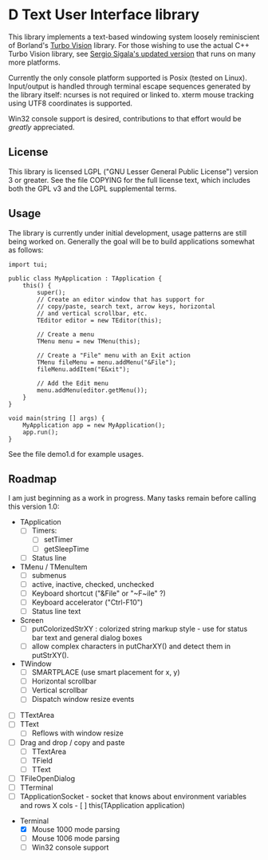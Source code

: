 D Text User Interface library
=============================

This library implements a text-based windowing system loosely
reminiscient of Borland's [Turbo
Vision](http://en.wikipedia.org/wiki/Turbo_Vision) library.  For those
wishing to use the actual C++ Turbo Vision library, see [Sergio
Sigala's updated version](http://tvision.sourceforge.net/) that runs
on many more platforms.

Currently the only console platform supported is Posix (tested on
Linux).  Input/output is handled through terminal escape sequences
generated by the library itself: ncurses is not required or linked to.
xterm mouse tracking using UTF8 coordinates is supported.

Win32 console support is desired, contributions to that effort would
be *greatly* appreciated.

License
-------

This library is licensed LGPL ("GNU Lesser General Public License")
version 3 or greater.  See the file COPYING for the full license text,
which includes both the GPL v3 and the LGPL supplemental terms.

Usage
-----

The library is currently under initial development, usage patterns are
still being worked on.  Generally the goal will be to build
applications somewhat as follows:

    import tui;

    public class MyApplication : TApplication {
        this() {
            super();
            // Create an editor window that has support for
            // copy/paste, search text, arrow keys, horizontal
            // and vertical scrollbar, etc.
            TEditor editor = new TEditor(this);

            // Create a menu
            TMenu menu = new TMenu(this);

            // Create a "File" menu with an Exit action
            TMenu fileMenu = menu.addMenu("&File");
            fileMenu.addItem("E&xit");

            // Add the Edit menu
            menu.addMenu(editor.getMenu());
        }
    }

    void main(string [] args) {
        MyApplication app = new MyApplication();
        app.run();
    }

See the file demo1.d for example usages.

Roadmap
-------

I am just beginning as a work in progress.  Many tasks remain before
calling this version 1.0:

- TApplication
  - [ ] Timers:
    - [ ] setTimer
    - [ ] getSleepTime
  - [ ] Status line
- TMenu / TMenuItem
  - [ ] submenus
  - [ ] active, inactive, checked, unchecked
  - [ ] Keyboard shortcut ("&File" or "~F~ile" ?)
  - [ ] Keyboard accelerator ("Ctrl-F10")
  - [ ] Status line text
- Screen
  - [ ] putColorizedStrXY : colorized string markup style - use for status bar text and general dialog boxes
  - [ ] allow complex characters in putCharXY() and detect them in putStrXY().
- TWindow
  - [ ] SMARTPLACE (use smart placement for x, y)
  - [ ] Horizontal scrollbar
  - [ ] Vertical scrollbar
  - [ ] Dispatch window resize events
- [ ] TTextArea
- [ ] TText
  - [ ] Reflows with window resize
- [ ] Drag and drop / copy and paste
  - [ ] TTextArea
  - [ ] TField
  - [ ] TText
- [ ] TFileOpenDialog
- [ ] TTerminal
- [ ] TApplicationSocket - socket that knows about environment variables and
        rows X cols
      - [ ] this(TApplication application)
- Terminal
  - [X] Mouse 1000 mode parsing
  - [ ] Mouse 1006 mode parsing
  - [ ] Win32 console support
